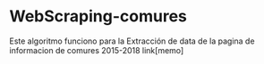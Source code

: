 # WebScraping-comures
Este algoritmo funciono para la Extracción de data de la pagina de informacion de comures 2015-2018
link[memo]
